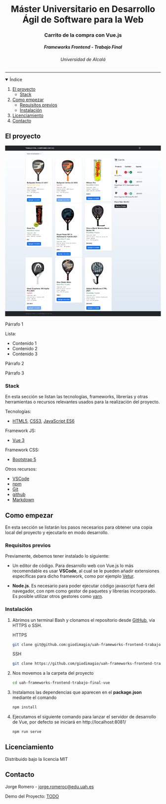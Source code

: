 
<h1 align="center">Máster Universitario en Desarrollo Ágil de Software para la Web</h1>
<h3 align="center"> Carrito de la compra con Vue.js</h3>
<h5 align="center">
    Frameworks Frontend - Trabajo Final
</p>
<h6 align="center">
    Universidad de Alcalá
</h6>
<hr>

<!-- ÍNIDICE -->

<details open="open">
  <summary>Índice</summary>
  <ol>
    <li>
      <a href="#about-the-project">El proyecto</a>
      <ul>
        <li><a href="#built-with">Stack</a></li>
      </ul>
    </li>
    <li>
      <a href="#getting-started">Como empezar</a>
      <ul>
        <li><a href="#prerequisites">Requisitos previos</a></li>
        <li><a href="#installation">Instalación</a></li>
      </ul>
    </li>
    <li><a href="#license">Licenciamiento</a></li>
    <li><a href="#contact">Contacto</a></li>
  </ol>
</details>

<!-- EL RPOYECTO -->

## El proyecto

![Trabajo Final Vue](./documentacion/trabajo-final-vue-alpha.png)

Párrafo 1

Lista:
* Contenido 1
* Contenido 2
* Contenido 3

Párrafo 2

Párrafo 3

### Stack

En esta sección se listan las tecnologías, frameworks, librerías y otras herramientas o recursos relevantes usados para la realización del proyecto.

Tecnologías:

* [HTML5](https://html5.org/), [CSS3](https://www.w3.org/TR/CSS/#css), [JavaScript ES6](https://262.ecma-international.org/6.0/)

Framework JS:

* [Vue 3](https://v3.vuejs.org/)

Framework CSS:

* [Bootstrap 5](https://getbootstrap.com/docs/5.0/getting-started/introduction/)

Otros recursos:

* [VSCode](https://code.visualstudio.com/)
* [npm](https://jquery.com)
* [Git](http://git-scm.com/)
* [github](https://github.com/)
* [Markdown](https://jquery.com)

<!-- COMO EMPEZAR -->

## Como empezar

En esta sección se listarán los pasos necesarios para obtener una copia local del proyecto y ejecutarlo en modo desarrollo.

### Requisitos previos

Previamente, debemos tener instalado lo siguiente:

* Un editor de código. Para desarrollo web con Vue.js lo más recomendable es usar **VSCode**, al cual se le pueden añadir extensiones específicas para dicho framework, como por ejemplo [Vetur](https://marketplace.visualstudio.com/items?itemName=octref.vetur).

* **Node.js**. Es necesario para poder ejecutar código javascript fuera del navegador, con npm como gestor de paquetes y librerías incorporado. Es posible utilizar otros gestores como [yarn](https://yarnpkg.com/).

### Instalación

1. Abrimos un terminal Bash y clonamos el repositorio desde [GitHub](https://github.com/giodimagio/uah-frameworks-frontend-trabajo-final-vue), vía HTTPS o SSH.

	HTTPS
   ```sh
   git clone git@github.com:giodimagio/uah-frameworks-frontend-trabajo-final-vue
   ```
 	SSH
   ```sh
   git clone https://github.com/giodimagio/uah-frameworks-frontend-trabajo-final-vue
   ```
2. Nos movemos a la carpeta del proyecto
   ```sh
   cd uah-frameworks-frontend-trabajo-final-vue
   ```
3. Instalamos las dependencias que aparecen en el **package.json** mediante el comando
   ```sh
   npm install
   ```
4. Ejecutamos el siguiente comando para lanzar el servidor de desarrollo de Vue, por defecto se iniciará en http://localhost:8081/
   ```sh
   npm run serve
   ```

<!-- LICENCIAMIENTO -->

## Licenciamiento

Distribuido bajo la licencia MIT

<!-- CONTACTO -->

## Contacto

Jorge Romero - [jorge.romeroc@edu.uah.es](mailto:jorge.romeroc@edu.uah.es)

Demo del Proyecto: [TODO](https://github.com/your_username/repo_name)